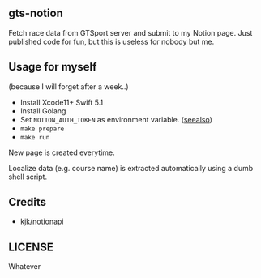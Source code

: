 gts-notion
---

Fetch race data from GTSport server and submit to my Notion page.
Just published code for fun, but this is useless for nobody but me.

## Usage for myself

(because I will forget after a week..)

- Install Xcode11+ Swift 5.1
- Install Golang
- Set `NOTION_AUTH_TOKEN` as environment variable. ([seealso](https://presstige.io/p/Using-Notion-API-Go-client-2567fcfa8f7a4ed4bdf6f6ec9298d34a#6e20956c-20a2-4519-b91d-a9fb151d88d3))
- `make prepare`
- `make run`

New page is created everytime.

Localize data (e.g. course name) is extracted automatically using a dumb shell script.

## Credits

- [kjk/notionapi](https://github.com/kjk/notionapi)

## LICENSE

Whatever

